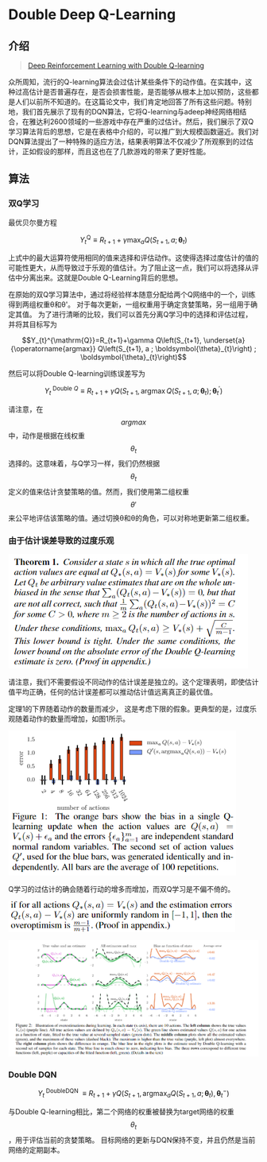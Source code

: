 # Double Deep Q-Learning

## 介绍

> [Deep Reinforcement Learning with Double Q-learning](https://arxiv.org/pdf/1509.06461.pdf)

众所周知，流行的Q-learning算法会过估计某些条件下的动作值。在实践中，这种过高估计是否普遍存在，是否会损害性能，是否能够从根本上加以预防，这些都是人们以前所不知道的。在这篇论文中，我们肯定地回答了所有这些问题。特别地，我们首先展示了现有的DQN算法，它将Q-learning与adeep神经网络相结合，在雅达利2600领域的一些游戏中存在严重的过估计。然后，我们展示了双Q学习算法背后的思想，它是在表格中介绍的，可以推广到大规模函数逼近。我们对DQN算法提出了一种特殊的适应方法，结果表明算法不仅减少了所观察到的过估计，正如假设的那样，而且这也在了几款游戏的带来了更好性能。

## 算法

### 双Q学习

最优贝尔曼方程

$$Y_{t}^{\mathrm{Q}} \equiv R_{t+1}+\gamma \max _{a} Q\left(S_{t+1}, a ; \boldsymbol{\theta}_{t}\right)$$ 

上式中的最大运算符使用相同的值来选择和评估动作。这使得选择过度估计的值的可能性更大，从而导致过于乐观的值估计。为了阻止这一点，我们可以将选择从评估中分离出来。这就是Double Q-Learning背后的思想。

在原始的双Q学习算法中，通过将经验样本随意分配给两个Q网络中的一个，训练得到两组权重θ和θ'。 对于每次更新，一组权重用于确定贪婪策略，另一组用于确定其值。 为了进行清晰的比较，我们可以首先分离Q学习中的选择和评估过程，并将其目标写为

$$Y_{t}^{\mathrm{Q}}=R_{t+1}+\gamma Q\left(S_{t+1}, \underset{a}{\operatorname{argmax}} Q\left(S_{t+1}, a ; \boldsymbol{\theta}_{t}\right) ; \boldsymbol{\theta}_{t}\right)$$ 

然后可以将Double Q-learning训练误差写为

$$Y_{t}^{\text { Double } Q} \equiv R_{t+1}+\gamma Q\left(S_{t+1}, \operatorname{argmax} Q\left(S_{t+1}, a ; \boldsymbol{\theta}_{t}\right) ; \boldsymbol{\theta}_{t}^{\prime}\right)$$ 

请注意，在 $$argmax$$ 中，动作是根据在线权重$$θ_t$$选择的。这意味着，与Q学习一样，我们仍然根据 $$θ_t$$ 定义的值来估计贪婪策略的值。然而，我们使用第二组权重 $$θ′$$ 来公平地评估该策略的值。通过切换θ和θ的角色，可以对称地更新第二组权重。

### 由于估计误差导致的过度乐观

![](../../.gitbook/assets/image%20%2829%29.png)

请注意，我们不需要假设不同动作的估计误差是独立的。这个定理表明，即使估计值平均正确，任何的估计误差都可以推动估计值远离真正的最优值。

定理1的下界随着动作的数量而减少， 这是考虑下限的假象。更典型的是，过度乐观随着动作的数量而增加，如图1所示。

![](../../.gitbook/assets/image%20%2819%29.png)

Q学习的过估计的确会随着行动的增多而增加，而双Q学习是不偏不倚的。

![](../../.gitbook/assets/image%20%2817%29.png)

![](../../.gitbook/assets/image%20%286%29.png)

### Double DQN

$$Y_{t}^{\text { DoubleDQN } } \equiv R_{t+1}+\gamma Q\left(S_{t+1}, \operatorname{argmax}_{a} Q\left(S_{t+1}, a ; \boldsymbol{\theta}_{t}\right), \boldsymbol{\theta}_{t}^{-}\right)$$ 

与Double Q-learning相比，第二个网络的权重被替换为target网络的权重 $$θ_t$$ ，用于评估当前的贪婪策略。 目标网络的更新与DQN保持不变，并且仍然是当前网络的定期副本。

